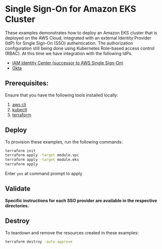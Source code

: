 # Single Sign-On for Amazon EKS Cluster

These examples demonstrates how to deploy an Amazon EKS cluster that is deployed on the AWS Cloud, integrated with an external Identity Provider (IdP) for Single Sign-On (SSO) authentication. The authorization configuration still being done using Kubernetes Role-based access control (RBAC). At this time we have integration with the following IdPs.

- [IAM Identity Center (successor to AWS Single Sign-On)](https://aws.amazon.com/iam/identity-center/)
- [Okta](https://www.okta.com/)

## Prerequisites:

Ensure that you have the following tools installed locally:

1. [aws cli](https://docs.aws.amazon.com/cli/latest/userguide/install-cliv2.html)
2. [kubectl](https://Kubernetes.io/docs/tasks/tools/)
3. [terraform](https://learn.hashicorp.com/tutorials/terraform/install-cli)

## Deploy

To provision these examples, run the following commands:

```sh
terraform init
terraform apply -target module.vpc 
terraform apply -target module.eks
terraform apply
```

Enter `yes` at command prompt to apply

## Validate

**Specific instructions for each SSO provider are available in the respective directories.**

## Destroy

To teardown and remove the resources created in these examples:

```sh
terraform destroy -auto-approve
```
